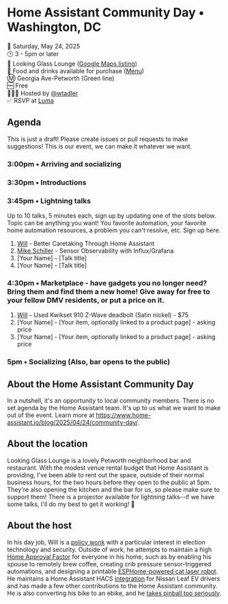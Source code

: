 # Home Assistant Community Day • Washington, DC

📅 Saturday, May 24, 2025  
🕑 3 - 5pm or later  
📍 Looking Glass Lounge ([Google Maps listing](https://maps.app.goo.gl/C9FTbXAmyTNDp57k8))  
🌮 Food and drinks available for purchase ([Menu](https://www.lookingglasslounge.com/menu))  
Ⓜ️ Georgia Ave-Petworth (Green line)  
🆓 Free  
🙋🏻‍♂️ Hosted by [@wtadler](https://github.com/wtadler)  
✅ RSVP at [Luma](https://lu.ma/85yv22d1)

## Agenda

This is just a draft! Please create issues or pull requests to make suggestions! This is our event, we can make it whatever we want.

### 3:00pm • Arriving and socializing  
### 3:30pm • Introductions  
### 3:45pm • Lightning talks
Up to 10 talks, 5 minutes each, sign up by updating one of the slots below. Topic can be anything you want! You favorite automation, your favorite home automation resources, a problem you can't resolve, etc. Sign up here.
1. [Will](https://github.com/wtadler) - Better Caretaking Through Home Assistant
1. [Mike Schiller](https://github.com/ludditus-RPI) - Sensor Observability with Influx/Grafana
1. [Your Name] - [Talk title]
1. [Your Name] - [Talk title]

### 4:30pm • Marketplace - have gadgets you no longer need? Bring them and find them a new home! Give away for free to your fellow DMV residents, or put a price on it.  
1. [Will](https://github.com/wtadler) - Used Kwikset 910 Z-Wave deadbolt (Satin nickel) - $75
1. [Your Name] - [Your item, optionally linked to a product page] - asking price
1. [Your Name] - [Your item, optionally linked to a product page] - asking price

### 5pm • Socializing (Also, bar opens to the public) 


## About the Home Assistant Community Day

In a nutshell, it's an opportunity to local community members. There is no set agenda by the Home Assistant team. It's up to us what we want to make out of the event.
Learn more at https://www.home-assistant.io/blog/2025/04/24/community-day/.

## About the location

Looking Glass Lounge is a lovely Petworth neighborhood bar and restaurant. With the modest venue rental budget that Home Assistant is providing, I've been able to rent out the space, outside of their normal business hours, for the two hours before they open to the public at 5pm. They're also opening the kitchen and the bar for us, so please make sure to support them! There is a projector available for lightning talks--if we have some talks, I'll do my best to get it working! 🤞

## About the host

In his day job, Will is a [policy wonk](https://www.linkedin.com/in/wtadler/) with a particular interest in election technology and security. Outside of work, he attempts to maintain a high [Home Approval Factor](https://www.home-assistant.io/blog/2025/05/09/roadmap-2025h1/#the-smart-home-administrator-as-an-inventor) for everyone in his home, such as by enabling his spouse to remotely brew coffee, creating crib pressure sensor-triggered automations, and designing a printable [ESPHome-powered cat laser robot](https://www.thingiverse.com/thing:6863123). He maintains a Home Assistant HACS [integration](https://github.com/jesserockz/ha-leafspy/) for Nissan Leaf EV drivers and has made a few other contributions to the Home Assistant community. He is also converting his bike to an ebike, and he [takes pinball too seriously](https://www.ifpapinball.com/players/view.php?p=92682).
